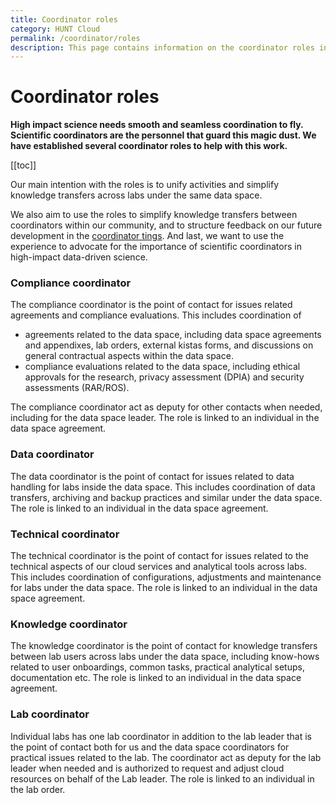 ```yaml
---
title: Coordinator roles
category: HUNT Cloud
permalink: /coordinator/roles
description: This page contains information on the coordinator roles in HUNT Cloud.
---
```


# Coordinator roles

**High impact science needs smooth and seamless coordination to fly. Scientific coordinators are the personnel that guard this magic dust. We have established several coordinator  roles to help with this work.**

[[toc]]

Our main intention with the roles is to unify activities and simplify knowledge transfers across labs under the same data space. 

We also aim to use the roles to simplify knowledge transfers between coordinators within our community, and to structure feedback on our future development in the [coordinator tings](/tingweek/). And last, we want to use the experience to advocate for the importance of scientific coordinators in high-impact data-driven science.


### Compliance coordinator

The compliance coordinator is the point of contact for issues related agreements and compliance evaluations. This includes coordination of 

* agreements related to the data space, including data space agreements and appendixes, lab orders, external kistas forms, and discussions on general contractual aspects within the data space. 
* compliance evaluations related to the data space, including ethical approvals for the research, privacy assessment (DPIA) and security assessments (RAR/ROS). 

The compliance coordinator act as deputy for other contacts when needed, including for the data space leader. The role is linked to an individual in the data space agreement. 

### Data coordinator

The data coordinator is the point of contact for issues related to data handling for labs inside the data space. This includes coordination of data transfers, archiving and backup practices and similar under the data space. The role is linked to an individual in the data space agreement.

### Technical coordinator

The technical coordinator is the point of contact for issues related to the technical aspects of our cloud services and analytical tools across labs. This includes coordination of configurations, adjustments and maintenance for labs under the data space. The role is linked to an individual in the data space agreement.

### Knowledge coordinator

The knowledge coordinator is the point of contact for knowledge transfers between lab users across labs under the data space, including know-hows related to user onboardings, common tasks, practical analytical setups, documentation etc. The role is linked to an individual in the data space agreement.

### Lab coordinator

Individual labs has one lab coordinator in addition to the lab leader that is the point of contact both for us and the data space coordinators for practical issues related to the lab. The coordinator act as deputy for the lab leader when needed and is authorized to request and adjust cloud resources on behalf of the Lab leader. The role is linked to an individual in the lab order.


